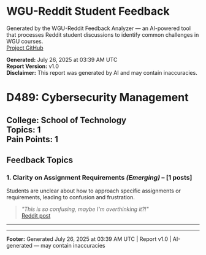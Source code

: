 # WGU-Reddit Student Feedback

Generated by the WGU-Reddit Feedback Analyzer — an AI-powered tool that processes Reddit student discussions to identify common challenges in WGU courses.  
[Project GitHub](https://wgudataninja.github.io/wgu-reddit-monitoring-pipeline/)

**Generated:** July 26, 2025 at 03:39 AM UTC  
**Report Version:** v1.0  
**Disclaimer:** This report was generated by AI and may contain inaccuracies.  
# D489: Cybersecurity Management
**College:** School of Technology  
**Topics:** 1  
**Pain Points:** 1  
---
## Feedback Topics
### 1. Clarity on Assignment Requirements _(Emerging)_ – [1 posts]
Students are unclear about how to approach specific assignments or requirements, leading to confusion and frustration.  
> _"This is so confusing, maybe I'm overthinking it?!"_  
> [Reddit post](https://reddit.com/comments/1kqq8lh)  
---
---
**Footer:** Generated July 26, 2025 at 03:39 AM UTC | Report v1.0 | AI-generated — may contain inaccuracies  